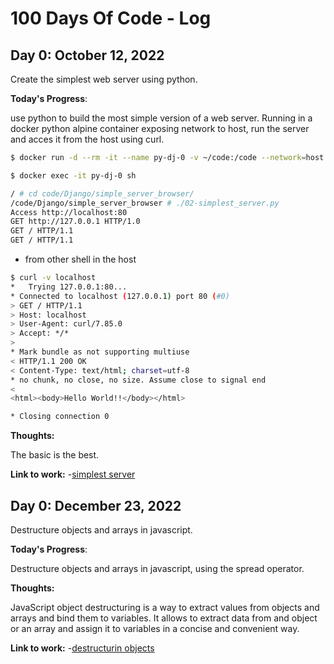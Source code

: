 # 100 Days Of Code - Log

## Day 0: October 12, 2022

Create the simplest web server using python.

**Today's Progress**:

use python to build the most simple version of a web server.
Running in a docker python alpine container exposing network to host, run the server and acces it from the host using curl.

```bash
$ docker run -d --rm -it --name py-dj-0 -v ~/code:/code --network=host py-dj

$ docker exec -it py-dj-0 sh

/ # cd code/Django/simple_server_browser/
/code/Django/simple_server_browser # ./02-simplest_server.py
Access http://localhost:80
GET http://127.0.0.1 HTTP/1.0
GET / HTTP/1.1
GET / HTTP/1.1
```

- from other shell in the host

```bash
$ curl -v localhost
*   Trying 127.0.0.1:80...
* Connected to localhost (127.0.0.1) port 80 (#0)
> GET / HTTP/1.1
> Host: localhost
> User-Agent: curl/7.85.0
> Accept: */*
>
* Mark bundle as not supporting multiuse
< HTTP/1.1 200 OK
< Content-Type: text/html; charset=utf-8
* no chunk, no close, no size. Assume close to signal end
<
<html><body>Hello World!!</body></html>

* Closing connection 0
```

**Thoughts:**

The basic is the best.

**Link to work:**
-[simplest server](https://github.com/ralexrivero/python/blob/e54bf84cc66a8d7a0bffe791fb673d728e66c445/1x01-simple_server_browser/02-simplest_server.py)

## Day 0: December 23, 2022

Destructure objects and arrays in javascript.

**Today's Progress**:

Destructure objects and arrays in javascript, using the spread operator.

**Thoughts:**

JavaScript object destructuring is a way to extract values from objects and arrays and bind them to variables. It allows to extract data from and object or an array and assign it to variables in a concise and convenient way.

**Link to work:**
-[destructurin objects](https://github.com/ralexrivero/javascript/blob/main/meta/11-destructuring/11-destructuring.js)
